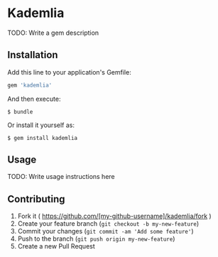 # Kademlia

TODO: Write a gem description

## Installation

Add this line to your application's Gemfile:

```ruby
gem 'kademlia'
```

And then execute:

    $ bundle

Or install it yourself as:

    $ gem install kademlia

## Usage

TODO: Write usage instructions here

## Contributing

1. Fork it ( https://github.com/[my-github-username]/kademlia/fork )
2. Create your feature branch (`git checkout -b my-new-feature`)
3. Commit your changes (`git commit -am 'Add some feature'`)
4. Push to the branch (`git push origin my-new-feature`)
5. Create a new Pull Request
